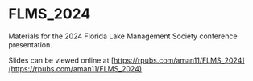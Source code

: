 # FLMS_2024
Materials for the 2024 Florida Lake Management Society conference presentation.

Slides can be viewed online at [https://rpubs.com/aman11/FLMS_2024](https://rpubs.com/aman11/FLMS_2024)
